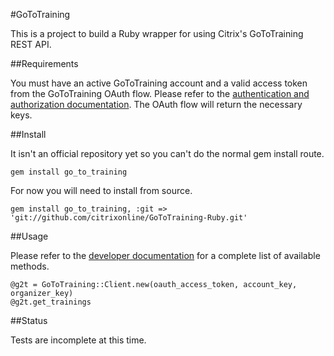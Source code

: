#GoToTraining

This is a project to build a Ruby wrapper for using Citrix's GoToTraining REST API. 

##Requirements

You must have an active GoToTraining account and a valid access token from the GoToTraining OAuth flow. Please refer to the [authentication and authorization documentation](https://goto-developer.logmein.com/how-get-access-token-and-organizer-key). The OAuth flow will return the necessary keys.  

##Install

It isn't an official repository yet so you can't do the normal gem install route.

	gem install go_to_training
	
For now you will need to install from source. 

	gem install go_to_training, :git => 'git://github.com/citrixonline/GoToTraining-Ruby.git'

##Usage

Please refer to the [developer documentation](https://goto-developer.logmein.com/content/gototraining-api-reference) for a complete list of available methods. 

	@g2t = GoToTraining::Client.new(oauth_access_token, account_key, organizer_key) 
	@g2t.get_trainings

##Status

Tests are incomplete at this time. 

